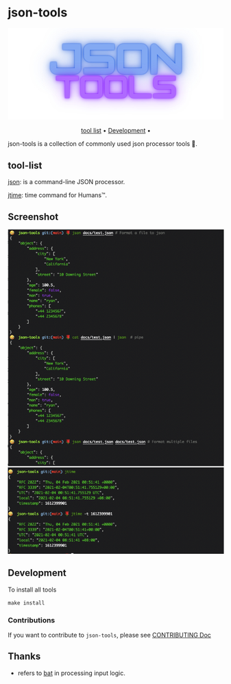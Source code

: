 # json-tools

<p align="center">
  <img src="/docs/images/logo.jpg">
</p>

<p align="center">
  <a href="#tool-list">tool list</a> •
  <a href="#Development">Development</a> •
</p>

json-tools is a collection of commonly used json processor tools 🌹.

## tool-list

[json](./bin/json): is a command-line JSON processor.

[jtime](./bin/jtime): time command for Humans™.

## Screenshot

![](docs/images/json.png)
![](docs/images/jtime.png)


## Development

To install all tools 

```shell
make install 
```

###  Contributions
If you want to contribute to `json-tools`, please see [CONTRIBUTING Doc](./CONTRIBUTING.md)


## Thanks

- refers to [bat](https://github.com/sharkdp/bat) in processing input logic.